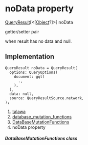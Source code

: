 
<div>

# noData property

</div>


[QueryResult](https://pub.dev/documentation/graphql/5.2.0-beta.9/graphql/QueryResult-class.html)[\<[[Object](https://api.flutter.dev/flutter/dart-core/Object-class.html)?]\>]
noData


getter/setter pair




when result has no data and null.



## Implementation

``` language-dart
QueryResult noData = QueryResult(
  options: QueryOptions(
    document: gql(
      .,
    ),
  ),
  data: null,
  source: QueryResultSource.network,
);
```







1.  [talawa](../../index.html)
2.  [database_mutation_functions](../../services_database_mutation_functions/)
3.  [DataBaseMutationFunctions](../../services_database_mutation_functions/DataBaseMutationFunctions-class.html)
4.  noData property

##### DataBaseMutationFunctions class







